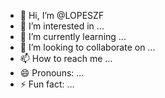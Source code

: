 - 👋 Hi, I’m @LOPESZF
- 👀 I’m interested in ...
- 🌱 I’m currently learning ...
- 💞️ I’m looking to collaborate on ...
- 📫 How to reach me ...
- 😄 Pronouns: ...
- ⚡ Fun fact: ...

<!---
LOPESZF/LOPESZF is a ✨ special ✨ repository because its `README.md` (this file) appears on your GitHub profile.
You can click the Preview link to take a look at your changes.
--->
